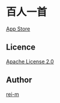 百人一首
========

[App Store](https://apps.apple.com/jp/app/%E7%99%BE%E4%BA%BA%E4%B8%80%E9%A6%96-%E7%B0%A1%E5%8D%98%E3%81%AB%E6%9A%97%E8%A8%98/id1555049679)

## Licence

[Apache License 2.0](LICENCE.txt)

## Author

[rei-m](https://github.com/rei-m)
